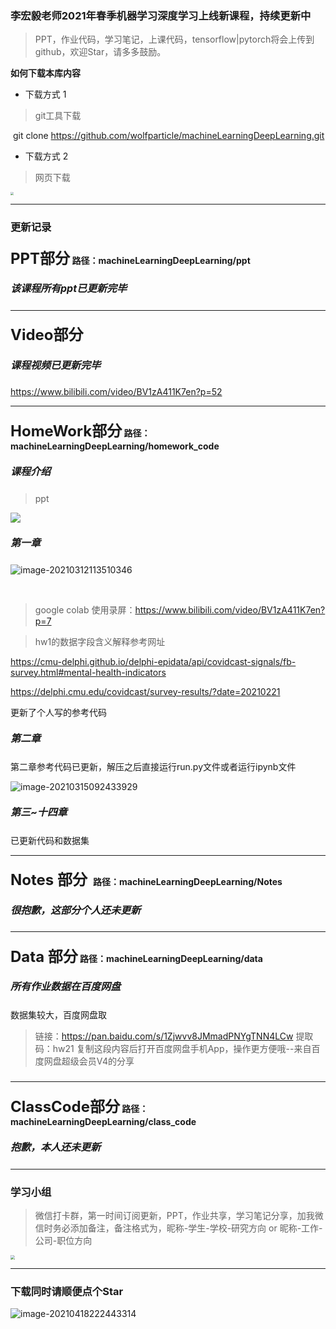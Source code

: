 ### 李宏毅老师2021年春季机器学习深度学习上线新课程，持续更新中



> PPT，作业代码，学习笔记，上课代码，tensorflow|pytorch将会上传到github，欢迎Star，请多多鼓励。

**如何下载本库内容**

- 下载方式 1

> git工具下载

​			git clone https://github.com/wolfparticle/machineLearningDeepLearning.git

- 下载方式 2

>  网页下载		

<img src="https://ai360.oss-cn-beijing.aliyuncs.com/blog/image-20210306075935050.png" style="zoom:30%;" />

---

### 更新记录
#### <font size=5>PPT部分</font>  	 路径：machineLearningDeepLearning/ppt
##### <font size=3>该课程所有ppt已更新完毕</font>
---

#### <font size=5>Video部分 </font>

##### <font size=3>课程视频已更新完毕</font>
https://www.bilibili.com/video/BV1zA411K7en?p=52

---

#### <font size=5>HomeWork部分</font>  	路径：machineLearningDeepLearning/homework_code

##### <font size=3>课程介绍</font>
> ppt 

![](https://ai360.oss-cn-beijing.aliyuncs.com/blog/image-20210312112619587.png)



##### <font size=3>第一章</font>

![image-20210312113510346](https://ai360.oss-cn-beijing.aliyuncs.com/blog/image-20210312113510346.png)

​	

>  google colab 使用录屏：https://www.bilibili.com/video/BV1zA411K7en?p=7

> hw1的数据字段含义解释参考网址

https://cmu-delphi.github.io/delphi-epidata/api/covidcast-signals/fb-survey.html#mental-health-indicators

https://delphi.cmu.edu/covidcast/survey-results/?date=20210221

更新了个人写的参考代码

##### <font size=3>第二章</font>

第二章参考代码已更新，解压之后直接运行run.py文件或者运行ipynb文件

![image-20210315092433929](https://ai360.oss-cn-beijing.aliyuncs.com/blog/image-20210315092433929.png)

##### <font size=3>第三~十四章</font>
已更新代码和数据集

---
#### <font size=5>Notes 部分 </font> 	路径：machineLearningDeepLearning/Notes



##### <font size=3>很抱歉，这部分个人还未更新</font>



---

#### <font size=5>Data 部分</font>   	路径：machineLearningDeepLearning/data



##### <font size=3>所有作业数据在百度网盘</font>

数据集较大，百度网盘取

> 链接：https://pan.baidu.com/s/1Zjwvv8JMmadPNYgTNN4LCw 
> 提取码：hw21 
> 复制这段内容后打开百度网盘手机App，操作更方便哦--来自百度网盘超级会员V4的分享

##### 
---

#### <font size=5>ClassCode部分</font>  	路径：machineLearningDeepLearning/class_code

##### <font size=3>抱歉，本人还未更新</font>



---

### 学习小组

> 微信打卡群，第一时间订阅更新，PPT，作业共享，学习笔记分享，加我微信时务必添加备注，备注格式为，昵称-学生-学校-研究方向 or 昵称-工作-公司-职位方向

<img src="https://ai360.oss-cn-beijing.aliyuncs.com/blog/image-20210306072233264.png" style="zoom:43%;" />

---

### 下载同时请顺便点个Star

![image-20210418222443314](https://ai360.oss-cn-beijing.aliyuncs.com/blog/image-20210418222443314.png)